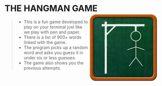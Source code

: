 # THE HANGMAN GAME <img src = "https://github.com/ASHISH-KUMAR-PANDEY/Projects/blob/master/images/hangman.jpg" align = "right"> 
> - This is a fun game developed to play on your terminal just like we play with pen and paper.
> - There is a list of 900+ words linked with the game.
> - The program picks up a random word and asks you guess it in under six or less guesses.
> - The game also shows you the previous attempts.
